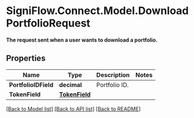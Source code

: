 # SigniFlow.Connect.Model.DownloadPortfolioRequest
#### The request sent when a user wants to download a portfolio.

## Properties

Name | Type | Description | Notes
------------ | ------------- | ------------- | -------------
**PortfolioIDField** | **decimal** | Portfolio ID. | 
**TokenField** | [**TokenField**](TokenField.md) |  | 

[[Back to Model list]](../README.md#documentation-for-models) [[Back to API list]](../README.md#documentation-for-api-endpoints) [[Back to README]](../README.md)

